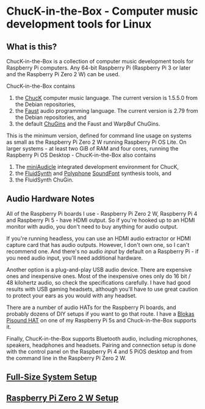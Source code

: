 # ChucK-in-the-Box - Computer music development tools for Linux

## What is this?

ChucK-in-the-Box is a collection of computer music development tools
for Raspberry Pi computers. Any 64-bit Raspberry Pi (Raspberry Pi 3 or
later and the Raspberry Pi Zero 2 W) can be used.

ChucK-in-the-Box contains

1. the [ChucK](https://chuck.stanford.edu/)
computer music language. The current version is 1.5.5.0 from the Debian
repositories,
2. the [Faust](https://faust.grame.fr/)
audio programming language. The current version is 2.79 from the Debian
repositories, and
3. the default [ChuGins](https://github.com/ccrma/chugins)
and the Faust and WarpBuf ChuGins.

This is the minimum version, defined for command line usage on systems
as small as the Raspberry Pi Zero 2 W running Raspberry Pi OS Lite.
On larger systems - at least two GiB of RAM and four cores, running the
Raspberry Pi OS Desktop - ChucK-in-the-Box also contains

1. The [miniAudicle](https://audicle.cs.princeton.edu/mini/)
integrated development environment for ChucK,
2. the [FluidSynth](https://www.fluidsynth.org/) and
[Polyphone](https://www.polyphone.io/en)
[SoundFont](https://en.wikipedia.org/wiki/SoundFont) synthesis tools, and
3. the FluidSynth ChuGin.

## Audio Hardware Notes
 
All of the Raspberry Pi boards I use - Raspberry Pi Zero 2 W,
Raspberry Pi 4 and Raspberry Pi 5 - have HDMI output. So if you're
hooked up to an HDMI monitor with audio, you don't need to buy
anything for audio output.

If you're running headless, you can use an HDMI audio extractor
or HDMI capture card that has audio outputs. However, I don't
own one, so I can't recommend one. And there's no audio _input_
by default on a Raspberry Pi - if you need audio input, you'll
need additional hardware.

Another option is a plug-and-play USB audio device. There are
expensive ones and inexpensive ones. Most of the inexpensive ones
only do 16 bit / 48 kilohertz audio, so check the specifications
carefully. I have had good results with USB gaming headsets,
although you'll have to use great caution to protect your ears
as you would with any headset.

There are a number of audio HATs for the Raspberry Pi boards, and
probably dozens of DIY setups if you want to go that route. I have a
[Blokas Pisound HAT](https://blokas.io/pisound/) on one of my
Raspberry Pi 5s and Chuck-in-the-Box supports it.

Finally, ChucK-in-the-Box supports Bluetooth audio, including
microphones, speakers, headphones and headsets. Pairing and
connection setup is done with the control panel on the Raspberry
Pi 4 and 5 PiOS desktop and from the command line in the Raspberry
Pi Zero 2 W.

## [Full-Size System Setup](docs/Full-Size-System-Setup.md)
 
## [Raspberry Pi Zero 2 W Setup](docs/Raspberry-Pi-Zero-2-W-Setup.md)
